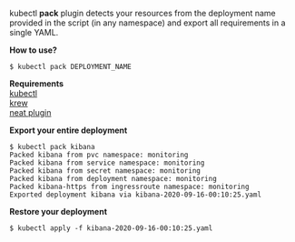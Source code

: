 kubectl **pack** plugin detects your resources from the deployment name provided in the script (in any namespace) and export all requirements in a single YAML. 

**How to use?**
  ```
  $ kubectl pack DEPLOYMENT_NAME
  ```

**Requirements**  
[kubectl](https://github.com/kubernetes/kubectl)  
[krew](https://github.com/kubernetes-sigs/krew)  
[neat plugin](https://github.com/itaysk/kubectl-neat)  

**Export your entire deployment**  
  ```
  $ kubectl pack kibana
  Packed kibana from pvc namespace: monitoring  
  Packed kibana from service namespace: monitoring  
  Packed kibana from secret namespace: monitoring  
  Packed kibana from deployment namespace: monitoring  
  Packed kibana-https from ingressroute namespace: monitoring  
  Exported deployment kibana via kibana-2020-09-16-00:10:25.yaml
  ```
**Restore your deployment**
```
$ kubectl apply -f kibana-2020-09-16-00:10:25.yaml
```
